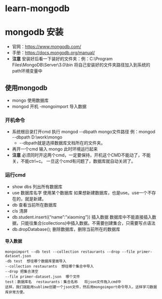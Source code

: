 # learn-mongodb
# mongodb 安装
  - 官网：https://www.mongodb.com/
  - 手册：https://docs.mongodb.org/manual/
  - **注意** 安装好后看一下装好的文件夹：例：C:\Program Files\MongoDB\Server\3.0\bin  将自己安装好的文件夹路径加入到系统的path环境变量中
## 使用mongodb
  - mongo   使用数据库
  - mongod  开机
  -mongoimport  导入数据
  ### 开机命令
   - 系统根目录打开cmd 执行 mongod --dbpath mongo文件路径  例：mongod --dbpath D:\work\mongo
      - --dbpath就是选择数据库文档所在的文件夹。
   - 再开一个cmd 输入 mongo 此时环境运行起来
  - **注意** 必须同时开这两个cmd，一定要保持，开机这个CMD不能动了，不能关，不能ctrl+c。 一旦这个cmd有问题了，数据库就自动关闭了。
  ### 运行cmd
   - show dbs  列出所有数据库
   - use 数据库名字   使用某个数据库 如果想新建数据库，也是use。use一个不存在的，就是新建。
   - db 查看当前所在数据库
   - cls 清屏
   - db.student.insert({“name”:”xiaoming”}) 插入数据 数据库中不能直接插入数据，只能往集合(collections)中插入数据。不需要创建集合，只需要写点语法
   - db.dropDatabase(); 删除数据库，删除当前所在的数据库
   #### 导入数据
    mongoimport --db test --collection restaurants --drop --file primer-dataset.json  
    -db test  想往哪个数据库里面导入    
    --collection restaurants  想往哪个集合中导入  
    --drop 把集合清空  
    --file primer-dataset.json  哪个文件  
    test：数据库名  restaurants：集合名称   将json文件拖入cmd中
    这样，我们就能用sublime创建一个json文件，然后用mongoimport命令导入，这样学习数据库非常方便。
